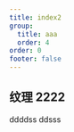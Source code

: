 ```yaml
---
title: index2
group:
  title: aaa
  order: 4
order: 0
footer: false
---
```


## 纹理 2222

ddddss
ddsss
